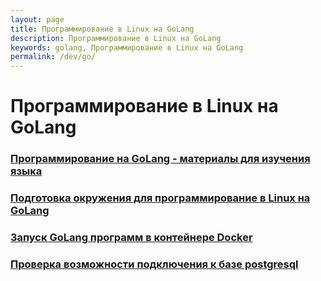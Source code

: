```yaml
---
layout: page
title: Программирование в Linux на GoLang
description: Программирование в Linux на GoLang
keywords: golang, Программирование в Linux на GoLang
permalink: /dev/go/
---
```


# Программирование в Linux на GoLang

### [Программирование на GoLang - материалы для изучения языка](/dev/go/materials/)

### [Подготовка окружения для программирование в Linux на GoLang](/dev/go/env/)

### [Запуск GoLang программ в контейнере Docker](/dev/go/go-inside-docker/)

### [Проверка возможности подключения к базе postgresql](/dev/go/postgresql/)
